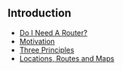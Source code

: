 ## Introduction

* [Do I Need A Router?](/docs/introduction/DoINeedARouter.md)
* [Motivation](/docs/introduction/Motivation.md)
* [Three Principles](/docs/introduction/ThreePrinciples.md)
* [Locations, Routes and Maps](/docs/introduction/LocationsRoutesAndMaps.md)
